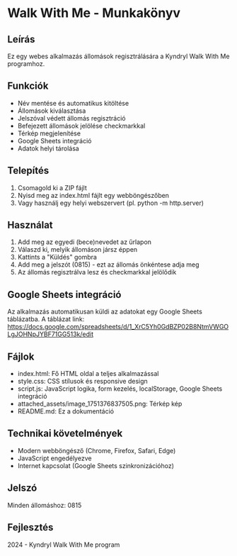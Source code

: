 # Walk With Me - Munkakönyv

## Leírás
Ez egy webes alkalmazás állomások regisztrálására a Kyndryl Walk With Me programhoz.

## Funkciók
- Név mentése és automatikus kitöltése
- Állomások kiválasztása
- Jelszóval védett állomás regisztráció
- Befejezett állomások jelölése checkmarkkal
- Térkép megjelenítése
- Google Sheets integráció
- Adatok helyi tárolása

## Telepítés
1. Csomagold ki a ZIP fájlt
2. Nyisd meg az index.html fájlt egy webböngészőben
3. Vagy használj egy helyi webszervert (pl. python -m http.server)

## Használat
1. Add meg az egyedi (bece)nevedet az űrlapon
2. Válaszd ki, melyik állomáson jársz éppen
3. Kattints a "Küldés" gombra
4. Add meg a jelszót (0815) - ezt az állomás önkéntese adja meg
5. Az állomás regisztrálva lesz és checkmarkkal jelölődik

## Google Sheets integráció
Az alkalmazás automatikusan küldi az adatokat egy Google Sheets táblázatba.
A táblázat link: https://docs.google.com/spreadsheets/d/1_XrC5Yh0GdBZP02B8NtmVWGOLgJOHNpJYBF71GG513k/edit

## Fájlok
- index.html: Fő HTML oldal a teljes alkalmazással
- style.css: CSS stílusok és responsive design
- script.js: JavaScript logika, form kezelés, localStorage, Google Sheets integráció
- attached_assets/image_1751376837505.png: Térkép kép
- README.md: Ez a dokumentáció

## Technikai követelmények
- Modern webböngésző (Chrome, Firefox, Safari, Edge)
- JavaScript engedélyezve
- Internet kapcsolat (Google Sheets szinkronizációhoz)

## Jelszó
Minden állomáshoz: 0815

## Fejlesztés
2024 - Kyndryl Walk With Me program
